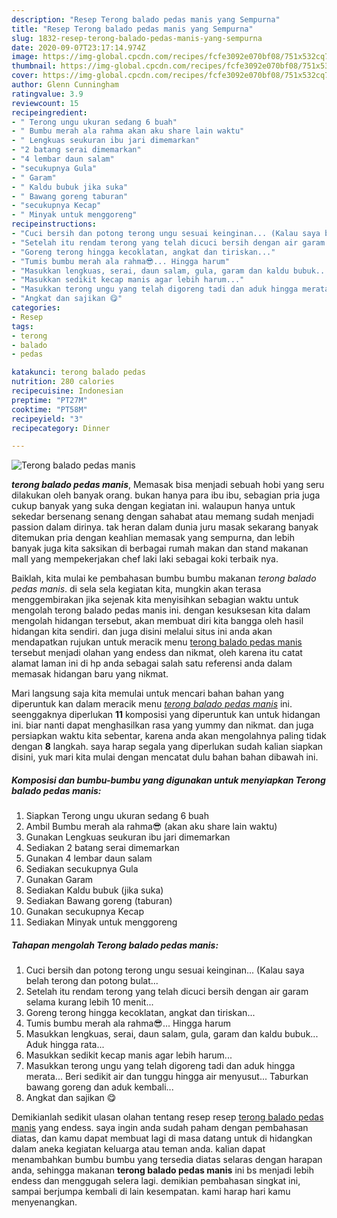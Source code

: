 ```yaml
---
description: "Resep Terong balado pedas manis yang Sempurna"
title: "Resep Terong balado pedas manis yang Sempurna"
slug: 1832-resep-terong-balado-pedas-manis-yang-sempurna
date: 2020-09-07T23:17:14.974Z
image: https://img-global.cpcdn.com/recipes/fcfe3092e070bf08/751x532cq70/terong-balado-pedas-manis-foto-resep-utama.jpg
thumbnail: https://img-global.cpcdn.com/recipes/fcfe3092e070bf08/751x532cq70/terong-balado-pedas-manis-foto-resep-utama.jpg
cover: https://img-global.cpcdn.com/recipes/fcfe3092e070bf08/751x532cq70/terong-balado-pedas-manis-foto-resep-utama.jpg
author: Glenn Cunningham
ratingvalue: 3.9
reviewcount: 15
recipeingredient:
- " Terong ungu ukuran sedang 6 buah"
- " Bumbu merah ala rahma akan aku share lain waktu"
- " Lengkuas seukuran ibu jari dimemarkan"
- "2 batang serai dimemarkan"
- "4 lembar daun salam"
- "secukupnya Gula"
- " Garam"
- " Kaldu bubuk jika suka"
- " Bawang goreng taburan"
- "secukupnya Kecap"
- " Minyak untuk menggoreng"
recipeinstructions:
- "Cuci bersih dan potong terong ungu sesuai keinginan... (Kalau saya belah terong dan potong bulat..."
- "Setelah itu rendam terong yang telah dicuci bersih dengan air garam selama kurang lebih 10 menit..."
- "Goreng terong hingga kecoklatan, angkat dan tiriskan..."
- "Tumis bumbu merah ala rahma😎... Hingga harum"
- "Masukkan lengkuas, serai, daun salam, gula, garam dan kaldu bubuk... Aduk hingga rata..."
- "Masukkan sedikit kecap manis agar lebih harum..."
- "Masukkan terong ungu yang telah digoreng tadi dan aduk hingga merata... Beri sedikit air dan tunggu hingga air menyusut... Taburkan bawang goreng dan aduk kembali..."
- "Angkat dan sajikan 😋"
categories:
- Resep
tags:
- terong
- balado
- pedas

katakunci: terong balado pedas 
nutrition: 280 calories
recipecuisine: Indonesian
preptime: "PT27M"
cooktime: "PT58M"
recipeyield: "3"
recipecategory: Dinner

---
```



![Terong balado pedas manis](https://img-global.cpcdn.com/recipes/fcfe3092e070bf08/751x532cq70/terong-balado-pedas-manis-foto-resep-utama.jpg)

<b><i>terong balado pedas manis</i></b>, Memasak bisa menjadi sebuah hobi yang seru dilakukan oleh banyak orang. bukan hanya para ibu ibu, sebagian pria juga cukup banyak yang suka dengan kegiatan ini. walaupun hanya untuk sekedar bersenang senang dengan sahabat atau memang sudah menjadi passion dalam dirinya. tak heran dalam dunia juru masak sekarang banyak ditemukan pria dengan keahlian memasak yang sempurna, dan lebih banyak juga kita saksikan di berbagai rumah makan dan stand makanan mall yang mempekerjakan chef laki laki sebagai koki terbaik nya.

Baiklah, kita mulai ke pembahasan bumbu bumbu makanan <i>terong balado pedas manis</i>. di sela sela kegiatan kita, mungkin akan terasa menggembirakan jika sejenak kita menyisihkan sebagian waktu untuk mengolah terong balado pedas manis ini. dengan kesuksesan kita dalam mengolah hidangan tersebut, akan membuat diri kita bangga oleh hasil hidangan kita sendiri. dan juga disini melalui situs ini anda akan mendapatkan rujukan untuk meracik menu <u>terong balado pedas manis</u> tersebut menjadi olahan yang endess dan nikmat, oleh karena itu catat alamat laman ini di hp anda sebagai salah satu referensi anda dalam memasak hidangan baru yang nikmat.




Mari langsung saja kita memulai untuk mencari bahan bahan yang diperuntuk kan dalam meracik menu <u><i>terong balado pedas manis</i></u> ini. seenggaknya diperlukan <b>11</b> komposisi yang diperuntuk kan untuk hidangan ini. biar nanti dapat menghasilkan rasa yang yummy dan nikmat. dan juga persiapkan waktu kita sebentar, karena anda akan mengolahnya paling tidak dengan <b>8</b> langkah. saya harap segala yang diperlukan sudah kalian siapkan disini, yuk mari kita mulai dengan mencatat dulu bahan bahan dibawah ini.

<!--inarticleads1-->

##### Komposisi dan bumbu-bumbu yang digunakan untuk menyiapkan Terong balado pedas manis:

1. Siapkan  Terong ungu ukuran sedang 6 buah
1. Ambil  Bumbu merah ala rahma😎 (akan aku share lain waktu)
1. Gunakan  Lengkuas seukuran ibu jari dimemarkan
1. Sediakan 2 batang serai dimemarkan
1. Gunakan 4 lembar daun salam
1. Sediakan secukupnya Gula
1. Gunakan  Garam
1. Sediakan  Kaldu bubuk (jika suka)
1. Sediakan  Bawang goreng (taburan)
1. Gunakan secukupnya Kecap
1. Sediakan  Minyak untuk menggoreng




<!--inarticleads2-->

##### Tahapan mengolah Terong balado pedas manis:

1. Cuci bersih dan potong terong ungu sesuai keinginan... (Kalau saya belah terong dan potong bulat...
1. Setelah itu rendam terong yang telah dicuci bersih dengan air garam selama kurang lebih 10 menit...
1. Goreng terong hingga kecoklatan, angkat dan tiriskan...
1. Tumis bumbu merah ala rahma😎... Hingga harum
1. Masukkan lengkuas, serai, daun salam, gula, garam dan kaldu bubuk... Aduk hingga rata...
1. Masukkan sedikit kecap manis agar lebih harum...
1. Masukkan terong ungu yang telah digoreng tadi dan aduk hingga merata... Beri sedikit air dan tunggu hingga air menyusut... Taburkan bawang goreng dan aduk kembali...
1. Angkat dan sajikan 😋




Demikianlah sedikit ulasan olahan tentang resep resep <u>terong balado pedas manis</u> yang endess. saya ingin anda sudah paham dengan pembahasan diatas, dan kamu dapat membuat lagi di masa datang untuk di hidangkan dalam aneka kegiatan keluarga atau teman anda. kalian dapat menambahkan bumbu bumbu yang tersedia diatas selaras dengan harapan anda, sehingga makanan <b>terong balado pedas manis</b> ini bs menjadi lebih endess dan menggugah selera lagi. demikian pembahasan singkat ini, sampai berjumpa kembali di lain kesempatan. kami harap hari kamu menyenangkan.
